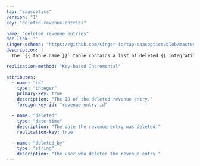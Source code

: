 ```yaml
---
tap: "saasoptics"
version: "1"
key: "deleted-revenue-entries"

name: "deleted_revenue_entries"
doc-link: ""
singer-schema: "https://github.com/singer-io/tap-saasoptics/blob/master/tap_saasoptics/schemas/deleted_revenue_entries.json"
description: |
  The `{{ table.name }}` table contains a list of deleted {{ integration.display_name }} revenue entries.

replication-method: "Key-based Incremental"

attributes:
  - name: "id"
    type: "integer"
    primary-key: true
    description: "The ID of the deleted revenue entry."
    foreign-key-id: "revenue-entry-id"

  - name: "deleted"
    type: "date-time"
    description: "The date the revenue entry was deleted."
    replication-key: true

  - name: "deleted_by"
    type: "string"
    description: "The user who deleted the revenue entry."
---
```


